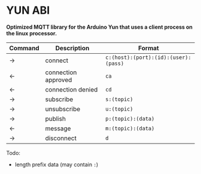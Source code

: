 # YUN ABI

**Optimized MQTT library for the Arduino Yun that uses a client process on the linux processor.**

Command | Description | Format
---|---|---
→ | connect | `c:(host):(port):(id):(user):(pass)`
← | connection approved | `ca`
← | connection denied | `cd`
→ | subscribe | `s:(topic)`
→ | unsubscribe | `u:(topic)`
→ | publish | `p:(topic):(data)`
← | message | `m:(topic):(data)`
→ | disconnect | `d`

Todo:

- length prefix data (may contain `:`)
